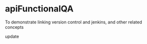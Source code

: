 # apiFunctionalQA
To demonstrate linking version control and jenkins, and other related concepts

update
